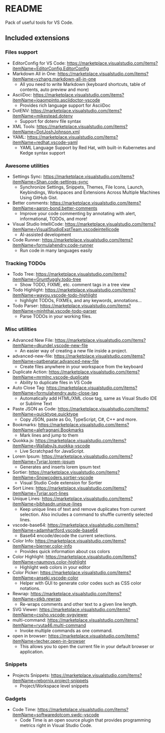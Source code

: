 # README

Pack of useful tools for VS Code.

## Included extensions

### Files support
- EditorConfig for VS Code: https://marketplace.visualstudio.com/items?itemName=EditorConfig.EditorConfig
- Markdown All in One: https://marketplace.visualstudio.com/items?itemName=yzhang.markdown-all-in-one
  - All you need to write Markdown (keyboard shortcuts, table of contents, auto preview and more)
- AsciiDoc: https://marketplace.visualstudio.com/items?itemName=joaompinto.asciidoctor-vscode
  - Provides rich language support for AsciiDoc
- DotENV: https://marketplace.visualstudio.com/items?itemName=mikestead.dotenv
  - Support for dotenv file syntax
- XML Tools: https://marketplace.visualstudio.com/items?itemName=DotJoshJohnson.xml
- YAML: https://marketplace.visualstudio.com/items?itemName=redhat.vscode-yaml
  - YAML Language Support by Red Hat, with built-in Kubernetes and Kedge syntax support

### Awesome utilities
- Settings Sync: https://marketplace.visualstudio.com/items?itemName=Shan.code-settings-sync
  - Synchronize Settings, Snippets, Themes, File Icons, Launch, Keybindings, Workspaces and Extensions Across Multiple Machines Using GitHub Gist.
- Better comments: https://marketplace.visualstudio.com/items?itemName=aaron-bond.better-comments
  - Improve your code commenting by annotating with alert, informational, TODOs, and more!
- Visual Studio IntelliCode: https://marketplace.visualstudio.com/items?itemName=VisualStudioExptTeam.vscodeintellicode
  - AI-assisted development
- Code Runner: https://marketplace.visualstudio.com/items?itemName=formulahendry.code-runner
  - Run code in many languages easily

### Tracking TODOs

- Todo Tree: https://marketplace.visualstudio.com/items?itemName=Gruntfuggly.todo-tree
  - Show TODO, FIXME, etc. comment tags in a tree view
- Todo Highlight: https://marketplace.visualstudio.com/items?itemName=wayou.vscode-todo-highlight
  - highlight TODOs, FIXMEs, and any keywords, annotations...
- Todo Parser: https://marketplace.visualstudio.com/items?itemName=minhthai.vscode-todo-parser
  - Parse TODOs in your working files.

### Misc utilities

- Advanced New File: https://marketplace.visualstudio.com/items?itemName=dkundel.vscode-new-file
  - An easier way of creating a new file inside a project.
- advanced-new-file: https://marketplace.visualstudio.com/items?itemName=patbenatar.advanced-new-file
  - Create files anywhere in your workspace from the keyboard
- Duplicate Action: https://marketplace.visualstudio.com/items?itemName=mrmlnc.vscode-duplicate
  - Ability to duplicate files in VS Code
- Auto Close Tag: https://marketplace.visualstudio.com/items?itemName=formulahendry.auto-close-tag
  - Automatically add HTML/XML close tag, same as Visual Studio IDE or Sublime Text
- Paste JSON as Code: https://marketplace.visualstudio.com/items?itemName=quicktype.quicktype
  - Copy JSON, paste as Go, TypeScript, C#, C++ and more.
- Bookmarks: https://marketplace.visualstudio.com/items?itemName=alefragnani.Bookmarks
  - Mark lines and jump to them
- Quokka.js: https://marketplace.visualstudio.com/items?itemName=WallabyJs.quokka-vscode
  - Live Scratchpad for JavaScript.
- Lorem Ipsum: https://marketplace.visualstudio.com/items?itemName=Tyriar.lorem-ipsum
  - Generates and inserts lorem ipsum text
- Sortier: https://marketplace.visualstudio.com/items?itemName=Snowcoders.sortier-vscode
  - Visual Studio Code extension for Sortier
- Sort Lines: https://marketplace.visualstudio.com/items?itemName=Tyriar.sort-lines
- Unique Lines: https://marketplace.visualstudio.com/items?itemName=bibhasdn.unique-lines
  - Keep unique lines of text and remove duplicates from current selection. Also includes a command to shuffle currently selected lines.
- vscode-base64: https://marketplace.visualstudio.com/items?itemName=adamhartford.vscode-base64
  - Base64 encode/decode the current selections.
- Color Info: https://marketplace.visualstudio.com/items?itemName=bierner.color-info
  - Provides quick information about css colors
- Color Highlight: https://marketplace.visualstudio.com/items?itemName=naumovs.color-highlight
  - Highlight web colors in your editor
- Color Picker: https://marketplace.visualstudio.com/items?itemName=anseki.vscode-color
  - Helper with GUI to generate color codes such as CSS color notations.
- Rewrap: https://marketplace.visualstudio.com/items?itemName=stkb.rewrap
  - Re-wraps comments and other text to a given line length.
- SVG Viewer: https://marketplace.visualstudio.com/items?itemName=cssho.vscode-svgviewer
- multi-command: https://marketplace.visualstudio.com/items?itemName=ryuta46.multi-command
  - Invoke multiple commands as one command.
- open in browser: https://marketplace.visualstudio.com/items?itemName=techer.open-in-browser
  - This allows you to open the current file in your default browser or application.

### Snippets
- Projects Snippets: https://marketplace.visualstudio.com/items?itemName=rebornix.project-snippets
  - Project/Workspace level snippets

### Gadgets

- Code Time: https://marketplace.visualstudio.com/items?itemName=softwaredotcom.swdc-vscode
  - Code Time is an open source plugin that provides programming metrics right in Visual Studio Code.
